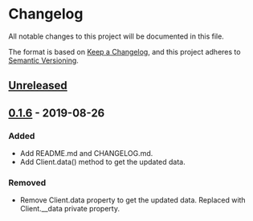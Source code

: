 # Changelog
All notable changes to this project will be documented in this file.

The format is based on [Keep a Changelog](https://keepachangelog.com/en/1.0.0/),
and this project adheres to [Semantic Versioning](https://semver.org/spec/v2.0.0.html).

## [Unreleased]

## [0.1.6] - 2019-08-26
### Added
- Add README.md and CHANGELOG.md.
- Add Client.data() method to get the updated data.

### Removed
- Remove Client.data property to get the updated data. Replaced with Client.__data private property.

[Unreleased]: https://github.com/olivierlacan/keep-a-changelog/compare/0.1.6...HEAD
[0.1.6]: https://github.com/olivierlacan/keep-a-changelog/compare/0.1.5...0.1.6
